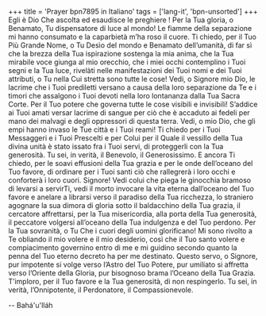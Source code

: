 +++
title = 'Prayer bpn7895 in Italiano'
tags = ['lang-it', 'bpn-unsorted']
+++
Egli è Dio Che ascolta ed esaudisce le preghiere !
Per la Tua gloria, o Benamato, Tu dispensatore di luce al mondo! Le fiamme della separazione mi hanno consumato e la caparbietà m’ha roso il cuore. Ti chiedo, per il Tuo Più Grande Nome, o Tu Desìo del mondo e Benamato dell’umanità, di far sì che la brezza della Tua ispirazione sostenga la mia anima, che la Tua mirabile voce giunga al mio orecchio, che i miei occhi contemplino i Tuoi segni e la Tua luce, rivelàti nelle manifestazioni dei Tuoi nomi e dei Tuoi attributi, o Tu nella Cui stretta sono tutte le cose! 
Vedi, o Signore mio Dio, le lacrime che i Tuoi prediletti versano a causa della loro separazione da Te e i timori che assalgono i Tuoi devoti nella loro lontananza dalla Tua Sacra Corte. Per il Tuo potere che governa tutte le cose visibili e invisibili! S’addice ai Tuoi amati versar lacrime di sangue per ciò che è accaduto ai fedeli per mano dei malvagi e degli oppressori di questa terra. Vedi, o mio Dio, che gli empi hanno invaso le Tue città e i Tuoi reami! Ti chiedo per i Tuoi Messaggeri e i Tuoi Prescelti e per Colui per il Quale il vessillo della Tua divina unità è stato issato fra i Tuoi servi, di proteggerli con la Tua generosità. Tu sei, in verità, il Benevolo, il Generosissimo.
E ancora Ti chiedo, per le soavi effusioni della Tua grazia e per le onde dell’oceano del Tuo favore, di ordinare per i Tuoi santi ciò che rallegrerà i loro occhi e conforterà i loro cuori. Signore! Vedi colui che piega le ginocchia bramoso di levarsi a servirTi, vedi il morto invocare la vita eterna dall’oceano del Tuo favore e anelare a librarsi verso il paradiso della Tua ricchezza, lo straniero agognare la sua dimora di gloria sotto il baldacchino della Tua grazia, il cercatore affrettarsi, per la Tua misericordia, alla porta della Tua generosità, il peccatore volgersi all’oceano della Tua indulgenza e del Tuo perdono. 
Per la Tua sovranità, o Tu Che i cuori degli uomini glorificano! Mi sono rivolto a Te obliando il mio volere e il mio desiderio, così che il Tuo santo volere e compiacimento governino entro di me e mi guidino secondo quanto la penna del Tuo eterno decreto ha per me destinato. Questo servo, o Signore, pur impotente si volge verso l’Astro del Tuo Potere, pur umiliato si affretta verso l’Oriente della Gloria, pur bisognoso brama l’Oceano della Tua Grazia. T’imploro, per il Tuo favore e la Tua generosità, di non respingerlo.
Tu sei, in verità, l’Onnipotente, il Perdonatore, il Compassionevole.

-- Bahá'u'lláh
